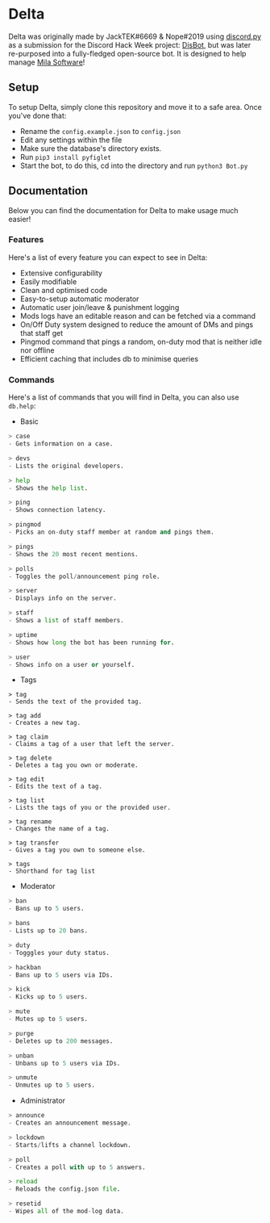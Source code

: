 # Delta

Delta was originally made by JackTEK#6669 & Nope#2019 using [discord.py](https://pypi.org/project/discord.py) as a submission for the Discord Hack Week project: [DisBot](https://github.com/disbotdiscord/DisBot/), but was later re-purposed into a fully-fledged open-source bot. It is designed to help manage [Mila Software](https://invite.gg/mila)!

## Setup

To setup Delta, simply clone this repository and move it to a safe area. Once you've done that:
- Rename the `config.example.json` to `config.json` 
- Edit any settings within the file 
- Make sure the database's directory exists. 
- Run `pip3 install pyfiglet`
- Start the bot, to do this, cd into the directory and run `python3 Bot.py`

## Documentation

Below you can find the documentation for Delta to make usage much easier!

### Features

Here's a list of every feature you can expect to see in Delta:
+ Extensive configurability 
+ Easily modifiable 
+ Clean and optimised code 
+ Easy-to-setup automatic moderator 
+ Automatic user join/leave & punishment logging 
+ Mods logs have an editable reason and can be fetched via a command
+ On/Off Duty system designed to reduce the amount of DMs and pings that staff get
+ Pingmod command that pings a random, on-duty mod that is neither idle nor offline
+ Efficient caching that includes db to minimise queries

### Commands

Here's a list of commands that you will find in Delta, you can also use `db.help`:
- Basic
```python
> case
- Gets information on a case.

> devs
- Lists the original developers.

> help
- Shows the help list.

> ping 
- Shows connection latency.

> pingmod
- Picks an on-duty staff member at random and pings them.

> pings
- Shows the 20 most recent mentions.

> polls
- Toggles the poll/announcement ping role.

> server
- Displays info on the server.

> staff
- Shows a list of staff members.

> uptime
- Shows how long the bot has been running for.

> user
- Shows info on a user or yourself.
```

- Tags
```
> tag
- Sends the text of the provided tag.

> tag add
- Creates a new tag.

> tag claim
- Claims a tag of a user that left the server.

> tag delete
- Deletes a tag you own or moderate.

> tag edit
- Edits the text of a tag.

> tag list
- Lists the tags of you or the provided user.

> tag rename
- Changes the name of a tag.

> tag transfer
- Gives a tag you own to someone else.

> tags
- Shorthand for tag list
```

- Moderator
```python
> ban
- Bans up to 5 users.

> bans
- Lists up to 20 bans.

> duty
- Togggles your duty status.

> hackban
- Bans up to 5 users via IDs.

> kick
- Kicks up to 5 users.

> mute
- Mutes up to 5 users.

> purge
- Deletes up to 200 messages.

> unban
- Unbans up to 5 users via IDs.

> unmute
- Unmutes up to 5 users.
```

- Administrator
```python
> announce
- Creates an announcement message.

> lockdown
- Starts/lifts a channel lockdown.

> poll
- Creates a poll with up to 5 answers.

> reload
- Reloads the config.json file.

> resetid
- Wipes all of the mod-log data.
```
